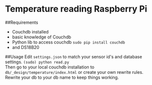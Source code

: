 # Temperature reading Raspberry Pi
##Requirements
 * Couchdb installed
 * basic knowledge of Couchdb
 * Python lib to access couchdb `sudo pip install couchdb`
 * and DS18B20

##Usage
 Edit `settings.json` to match your sensor id's and database settings.
 `(sudo) python read.py`  
 Then go to your local couchdb installation to `db/_design/temperature/index.html` or create your own rewrite rules. Rewrite your db to your db name to keep things working.
